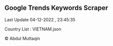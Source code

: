 

## Google Trends Keywords Scraper 
 
Last Update 04-12-2022 , 23:45:35

Country List :
VIETNAM.json



© Abdul Muttaqin 
